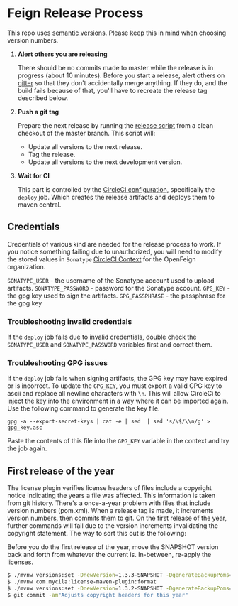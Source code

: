 # Feign Release Process

This repo uses [semantic versions](http://semver.org/). Please keep this in mind when choosing version numbers.

1. **Alert others you are releasing**

   There should be no commits made to master while the release is in progress (about 10 minutes). Before you start
   a release, alert others on [gitter](https://gitter.im/OpenFeign/feign) so that they don't accidentally merge
   anything. If they do, and the build fails because of that, you'll have to recreate the release tag described below.

1. **Push a git tag**

   Prepare the next release by running the [release script](scripts/release.sh) from a clean checkout of the master branch.
   This script will:
    * Update all versions to the next release.
    * Tag the release.
    * Update all versions to the next development version.

1. **Wait for CI**

   This part is controlled by the [CircleCI configuration](.circleci/config.yml), specifically the `deploy` job. Which
   creates the release artifacts and deploys them to maven central.

## Credentials

Credentials of various kind are needed for the release process to work. If you notice something
failing due to unauthorized, you will need to modify the stored values
in `Sonatype` [CircleCI Context](https://circleci.com/docs/2.0/contexts/)
for the OpenFeign organization.

`SONATYPE_USER` - the username of the Sonatype account used to upload artifacts.
`SONATYPE_PASSWORD` - password for the Sonatype account.
`GPG_KEY` - the gpg key used to sign the artifacts.
`GPG_PASSPHRASE` - the passphrase for the gpg key

### Troubleshooting invalid credentials

If the `deploy` job fails due to invalid credentials, double check the `SONATYPE_USER` and `SONATYPE_PASSWORD`
variables first and correct them.

### Troubleshooting GPG issues

If the `deploy` job fails when signing artifacts, the GPG key may have expired or is incorrect. To update the
`GPG_KEY`, you must export a valid GPG key to ascii and replace all newline characters with `\n`. This will
allow CircleCi to inject the key into the environment in a way where it can be imported again. Use the following command
to generate the key file.

```shell
gpg -a --export-secret-keys | cat -e | sed  | sed 's/\$/\\n/g' > gpg_key.asc
```

Paste the contents of this file into the `GPG_KEY` variable in the context and try the job again.

## First release of the year

The license plugin verifies license headers of files include a copyright notice indicating the years a file was affected.
This information is taken from git history. There's a once-a-year problem with files that include version numbers (pom.xml).
When a release tag is made, it increments version numbers, then commits them to git. On the first release of the year,
further commands will fail due to the version increments invalidating the copyright statement. The way to sort this out is
the following:

Before you do the first release of the year, move the SNAPSHOT version back and forth from whatever the current is.
In-between, re-apply the licenses.

```bash
$ ./mvnw versions:set -DnewVersion=1.3.3-SNAPSHOT -DgenerateBackupPoms=false
$ ./mvnw com.mycila:license-maven-plugin:format
$ ./mvnw versions:set -DnewVersion=1.3.2-SNAPSHOT -DgenerateBackupPoms=false
$ git commit -am"Adjusts copyright headers for this year"
```
